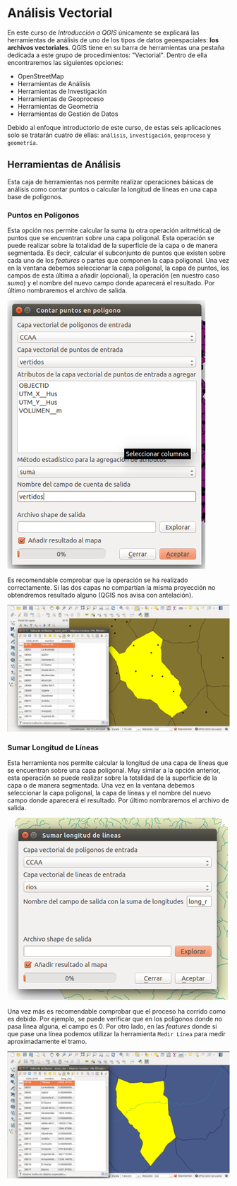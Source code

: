 # Análisis Vectorial

En este curso de *Introducción a QGIS* únicamente se explicará las herramientas de análisis
de uno de los tipos de datos geoespaciales: **los archivos vectoriales**. QGIS tiene en su barra
de herramientas una pestaña dedicada a este grupo de procedimientos: "Vectorial". Dentro de 
ella encontraremos las siguientes opciones:

* OpenStreetMap
* Herramientas de Análisis
* Herramientas de Investigación
* Herramientas de Geoproceso
* Herramientas de Geometría
* Herramientas de Gestión de Datos

Debido al enfoque introductorio de este curso, de estas seis aplicaciones solo se tratarán 
cuatro de ellas: `análisis`, `investigación`, `geoproceso` y `geometría`. 

## Herramientas de Análisis

Esta caja de herramientas nos permite realizar operaciones básicas de análisis como 
contar puntos o calcular la longitud de líneas en una capa base de polígonos.

### Puntos en Polígonos

Esta opción nos permite calcular la suma (u otra operación aritmética) de puntos que
se encuentran sobre una capa poligonal. Esta operación se puede realizar sobre la totalidad
de la superficie de la capa o de manera segmentada. Es decir, calcular el subconjunto de
puntos que existen sobre cada uno de los *features* o partes que componen la capa poligonal.
Una vez en la ventana debemos seleccionar la capa poligonal, la capa de puntos, los campos
de esta última a añadir (opcional), la operación (en nuestro caso *suma*) y el nombre del
nuevo campo donde aparecerá el resultado. Por último nombraremos el archivo de salida.

![Puntos Poligonos Ventana](imgs/ptos_poligonos_v.png)

Es recomendable comprobar que la operación se ha realizado correctamente. Si las dos capas
no compartían la misma proyección no obtendremos resultado alguno (QGIS nos avisa con antelación).

![Puntos Poligonos](imgs/ptos_poligonos.png)

### Sumar Longitud de Líneas

Esta herramienta nos permite calcular la longitud de una capa de líneas que se encuentran sobre una capa poligonal. Muy similar a la opción anterior, esta operación se puede realizar sobre la totalidad de la superficie de la capa o de manera segmentada. Una vez en la ventana debemos seleccionar la capa poligonal, la capa de líneas y el nombre del nuevo campo donde aparecerá el resultado. Por último nombraremos el archivo de salida.

![Lineas Poligonos Ventana](imgs/lineas_poligonos_v.png)

Una vez más es recomendable comprobar que el proceso ha corrido como es debido. Por ejemplo, se 
puede verificar que en los polígonos donde no pasa línea alguna, el campo es 0. Por otro lado, en
las *features* donde si que pase una línea podemos utilizar la herramienta `Medir Línea` para
medir aproximadamente el tramo.

![Lineas Poligonos](imgs/lineas_poligonos.png)
